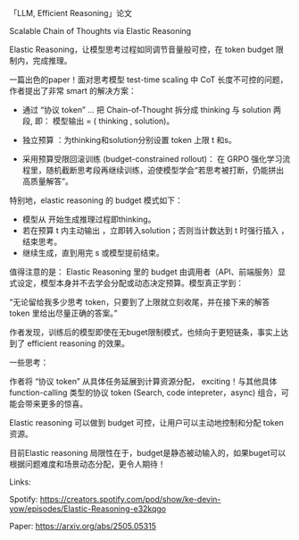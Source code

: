 「LLM, Efficient Reasoning」论文

Scalable Chain of Thoughts via Elastic Reasoning

Elastic Reasoning，让模型思考过程如同调节音量般可控，在 token budget 限制内，完成推理。

一篇出色的paper！面对思考模型 test-time scaling 中 CoT 长度不可控的问题，作者提出了非常 smart 的解决方案：

- 通过 “协议 token” <think> … </think> 把 Chain-of-Thought 拆分成 thinking 与 solution 两段,  即：
模型输出 = (<think> thinking </think>, solution)。

- 独立预算 ：为thinking和solution分别设置 token 上限 t 和s。

- 采用预算受限回滚训练 (budget-constrained rollout)： 在 GRPO 强化学习流程里，随机截断思考段再继续训练，迫使模型学会“若思考被打断，仍能拼出高质量解答”。

特别地，elastic reasoning 的 budget 模式如下：

- 模型从 <think> 开始生成推理过程即thinking。
- 若在预算 t 内主动输出 </think>，立即转入solution；否则当计数达到 t 时强行插入 </think>，结束思考。
- 继续生成，直到用完 s 或模型提前结束。

值得注意的是： 
Elastic Reasoning 里的 budget 由调用者（API、前端服务）显式设定，模型本身并不去学会分配或动态决定预算。模型真正学到：

“无论留给我多少思考 token，只要到了上限就立刻收尾，并在接下来的解答 token 里给出尽量正确的答案。”

作者发现，训练后的模型即使在无buget限制模式，也倾向于更短链条，事实上达到了 efficient reasoning 的效果。

一些思考：

作者将 “协议 token” 从具体任务延展到计算资源分配， exciting！与其他具体 function-calling 类型的协议 token (Search, code intepreter，async) 组合，可能会带来更多的惊喜。

Elastic reasoning 可以做到 budget 可控，让用户可以主动地控制和分配 token 资源。

目前Elastic reasoning 局限性在于，budget是静态被动输入的，如果buget可以根据问题难度和场景动态分配，更令人期待！

Links:

Spotify: https://creators.spotify.com/pod/show/ke-devin-yow/episodes/Elastic-Reasoning-e32kqgo

Paper:  https://arxiv.org/abs/2505.05315
